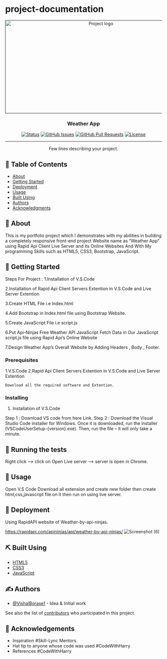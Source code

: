 # project-documentation

<p align="center">
  <a href="" rel="noopener">
 <img width=600px height=300px src="https://user-images.githubusercontent.com/110810311/234503467-3ddc9e9f-f0c0-4737-8b6c-cf608512fd02.png" alt="Project logo"></a>
</p>

<h3 align="center">Weather App</h3>

<div align="center">

  [![Status](https://img.shields.io/badge/status-active-success.svg)]() 
  [![GitHub Issues](https://img.shields.io/github/issues/kylelobo/The-Documentation-Compendium.svg)](https://github.com/kylelobo/The-Documentation-Compendium/issues)
  [![GitHub Pull Requests](https://img.shields.io/github/issues-pr/kylelobo/The-Documentation-Compendium.svg)](https://github.com/kylelobo/The-Documentation-Compendium/pulls)
  [![License](https://img.shields.io/badge/license-MIT-blue.svg)](/LICENSE)

</div>

---

<p align="center"> Few lines describing your project.
    <br> 
</p>

## 📝 Table of Contents
- [About](#about)
- [Getting Started](#getting_started)
- [Deployment](#deployment)
- [Usage](#usage)
- [Built Using](#built_using)
- [Authors](#authors)
- [Acknowledgments](#acknowledgement)

## 🧐 About <a name = "about"></a>
This is my portfolio project which I demonstrates with my abilities in building a 
completely responsive front-end project Website name as “Weather App” using 
Rapid Api Client Live Server and its Online Websites And With My programming 
Skills such as HTML5, CSS3, Bootstrap, JavaScript.

## 🏁 Getting Started <a name = "getting_started"></a>
Steps For Project :
1.Installation of V.S.Code

2.Installation of Rapid Api Client Servers Extention in V.S.Code and Live Server 
Extention

3.Create HTML File i.e Index.html

4.Add Bootstrap in Index.html file using Bootstrap Website. 

5.Create JavaScript File i.e script.js 

6.Put Api-Ninjas Free Weather API JavaScript Fetch Data in Our JavaScript script.js 
file using Rapid Api’s Online Website 

7.Design Weather App’s Overall Website by Adding Headers , Body , Footer.

### Prerequisites
1.V.S.Code 
2.Rapid Api Client Servers Extention in V.S.Code and Live Server 
Extention
```
Download all the required software and Extention.
```


### Installing
1. Installation of V.S.Code 

Step 1 :
Download VS code from here Link.
Step 2 :
Download the Visual Studio Code installer for Windows. Once it is downloaded, run the installer (VSCodeUserSetup-{version}.exe).
Then, run the file – it will only take a minute.


## 🔧 Running the tests <a name = "tests"></a>
Right click --> click on Open Live server --> server is open in Chrome.


## 🎈 Usage <a name="usage"></a>
Open V.S Code Download all extension and create new folder then create html,css,javascript file on it then run on using live server.

## 🚀 Deployment <a name = "deployment"></a>
Using RapidAPI website of Weather-by-api-ninjas.

https://rapidapi.com/apininjas/api/weather-by-api-ninjas/
![Screenshot (6)](https://user-images.githubusercontent.com/110810311/234508878-39db9452-0f15-44d8-af19-59d7681c85e7.png)




## ⛏️ Built Using <a name = "built_using"></a>
- [HTML5](https://html.com/html5/) 
- [CSS3](https://www.css3.info/) 
- [JavaScript](https://www.javascript.com/)


## ✍️ Authors <a name = "authors"></a>
- [@VishalBorase1](https://github.com/VishalBorase1) - Idea & Initial work

See also the list of [contributors](https://github.com/VishalBorase1/The-Documentation-Compendium/contributors) who participated in this project.

## 🎉 Acknowledgements <a name = "acknowledgement"></a>
- Inspiration
  #Skill-Lync Mentors.
- Hat tip to anyone whose code was used
  #CodeWithHarry
- References
  #CodeWithHarry


